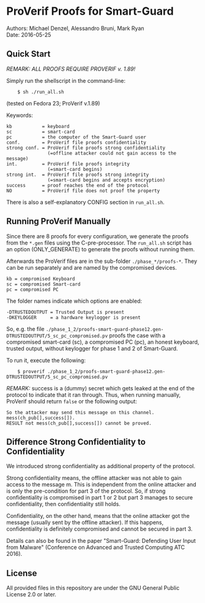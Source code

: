 
# ProVerif Proofs for Smart-Guard

Authors:  Michael Denzel, Alessandro Bruni, Mark Ryan  
Date:     2016-05-25


## Quick Start

*REMARK: ALL PROOFS REQUIRE PROVERIF v. 1.89!*

Simply run the shellscript in the command-line:

```
	$ sh ./run_all.sh
```

(tested on Fedora 23; ProVerif v.1.89)

Keywords:

```
kb           = keyboard
sc           = smart-card
pc           = the computer of the Smart-Guard user
conf.        = ProVerif file proofs confidentiality
strong conf. = ProVerif file proofs strong confidentiality
               (=offline attacker could not gain access to the message)
int.         = ProVerif file proofs integrity
               (=smart-card begins)
strong int.  = ProVerif file proofs strong integrity
               (=smart-card begins and accepts encryption)
success      = proof reaches the end of the protocol
NO           = ProVerif file does not proof the property
```

There is also a self-explanatory CONFIG section in `run_all.sh`.


## Running ProVerif Manually

Since there are 8 proofs for every configuration, we generate the proofs from
the `*.gen` files using the C-pre-processor. The `run_all.sh` script has an option
(ONLY_GENERATE) to generate the proofs without running them.

Afterwards the ProVerif files are in the sub-folder `./phase_*/proofs-*`. They
can be run separately and are named by the compromised devices.

```
kb = compromised Keyboard
sc = compromised Smart-card
pc = compromised PC
```

The folder names indicate which options are enabled:
```
-DTRUSTEDOUTPUT = Trusted Output is present
-DKEYLOGGER     = a hardware keylogger is present
```

So, e.g. the file `./phase_1_2/proofs-smart-guard-phase12.gen-DTRUSTEDOUTPUT/5_sc_pc_compromised.pv`
proofs the case with a compromised smart-card (sc), a compromised PC (pc),
an honest keyboard, trusted output, without keylogger for phase 1 and 2 of Smart-Guard.

To run it, execute the following:

```
	$ proverif ./phase_1_2/proofs-smart-guard-phase12.gen-DTRUSTEDOUTPUT/5_sc_pc_compromised.pv
```

*REMARK:*
success is a (dummy) secret which gets leaked at the end
of the protocol to indicate that it ran through. Thus,
when running manually, ProVerif should return `false` or
the following output:

```
So the attacker may send this message on this channel.
mess(ch_pub[],success[]).
RESULT not mess(ch_pub[],success[]) cannot be proved.
```

## Difference Strong Confidentiality to Confidentiality

We introduced strong confidentiality as additional property of the protocol.

Strong confidentiality means, the offline attacker was not able to
gain access to the message m. This is independent from the online
attacker and is only the pre-condition for part 3 of the protocol.
So, if strong confidentiality is compromised in part 1 or 2 but part 3
manages to secure confidentiality, then confidentiality still holds.

Confidentiality, on the other hand, means that the online attacker
got the message (usually sent by the offline attacker). If
this happens, confidentiality is definitely compromised and cannot
be secured in part 3.

Details can also be found in the paper "Smart-Guard: Defending User Input
from Malware" (Conference on Advanced and Trusted Computing ATC 2016).

## License

All provided files in this repository are under the GNU General Public License 2.0 or later.

